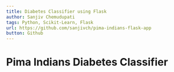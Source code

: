 ```yaml
---
title: Diabetes Classifier using Flask
author: Sanjiv Chemudupati
tags: Python, Scikit-Learn, Flask
url: https://github.com/sanjivch/pima-indians-flask-app
button: Github
---
```


# Pima Indians Diabetes Classifier
